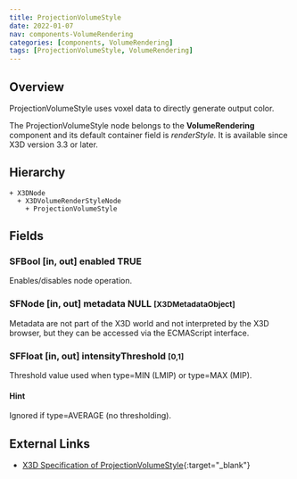 ```yaml
---
title: ProjectionVolumeStyle
date: 2022-01-07
nav: components-VolumeRendering
categories: [components, VolumeRendering]
tags: [ProjectionVolumeStyle, VolumeRendering]
---
```

<style>
.post h3 {
  word-spacing: 0.2em;
}
</style>

## Overview

ProjectionVolumeStyle uses voxel data to directly generate output color.

The ProjectionVolumeStyle node belongs to the **VolumeRendering** component and its default container field is *renderStyle.* It is available since X3D version 3.3 or later.

## Hierarchy

```
+ X3DNode
  + X3DVolumeRenderStyleNode
    + ProjectionVolumeStyle
```

## Fields

### SFBool [in, out] **enabled** TRUE

Enables/disables node operation.

### SFNode [in, out] **metadata** NULL <small>[X3DMetadataObject]</small>

Metadata are not part of the X3D world and not interpreted by the X3D browser, but they can be accessed via the ECMAScript interface.

### SFFloat [in, out] **intensityThreshold** <small>[0,1]</small>

Threshold value used when type=MIN (LMIP) or type=MAX (MIP).

#### Hint

Ignored if type=AVERAGE (no thresholding).

## External Links

- [X3D Specification of ProjectionVolumeStyle](https://www.web3d.org/documents/specifications/19775-1/V4.0/Part01/components/volume.html#ProjectionVolumeStyle){:target="_blank"}
